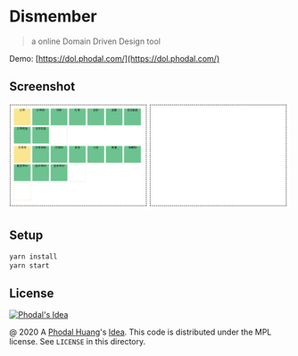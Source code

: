 # Dismember

> a online Domain Driven Design tool

Demo: [https://dol.phodal.com/](https://dol.phodal.com/)

## Screenshot

![Dismember](docs/domain-design.png)

## Setup

```
yarn install
yarn start
```

License
---

[![Phodal's Idea](http://brand.phodal.com/shields/idea-small.svg)](http://ideas.phodal.com/)

@ 2020 A [Phodal Huang](https://www.phodal.com)'s [Idea](http://github.com/phodal/ideas).  This code is distributed under the MPL license. See `LICENSE` in this directory.

